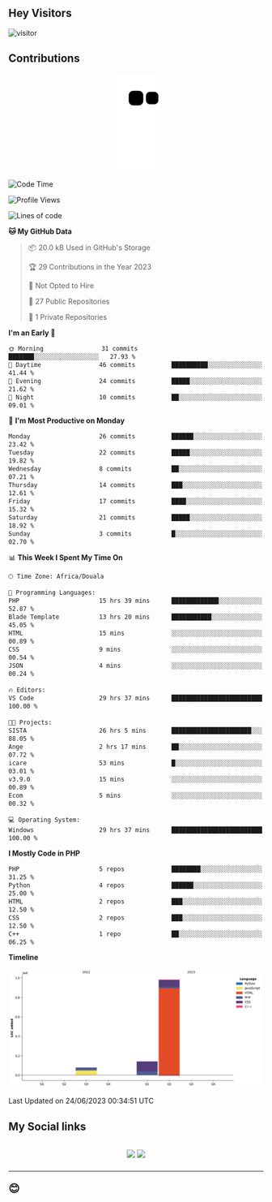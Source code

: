 ## Hey Visitors
![visitor](https://profile-counter.glitch.me/Fotsingboris/count.svg)

## Contributions
<p align="center">
  <img src="https://raw.githubusercontent.com/Fotsingboris/Fotsingboris/output/github-contribution-grid-snake.svg" />
</p>

<!--START_SECTION:waka-->
![Code Time](http://img.shields.io/badge/Code%20Time-319%20hrs%203%20mins-blue)

![Profile Views](http://img.shields.io/badge/Profile%20Views-7-blue)

![Lines of code](https://img.shields.io/badge/From%20Hello%20World%20I%27ve%20Written-1.2%20million%20lines%20of%20code-blue)

**🐱 My GitHub Data** 

> 📦 20.0 kB Used in GitHub's Storage 
 > 
> 🏆 29 Contributions in the Year 2023
 > 
> 🚫 Not Opted to Hire
 > 
> 📜 27 Public Repositories 
 > 
> 🔑 1 Private Repositories 
 > 
**I'm an Early 🐤** 

```text
🌞 Morning                31 commits          ███████░░░░░░░░░░░░░░░░░░   27.93 % 
🌆 Daytime                46 commits          ██████████░░░░░░░░░░░░░░░   41.44 % 
🌃 Evening                24 commits          █████░░░░░░░░░░░░░░░░░░░░   21.62 % 
🌙 Night                  10 commits          ██░░░░░░░░░░░░░░░░░░░░░░░   09.01 % 
```
📅 **I'm Most Productive on Monday** 

```text
Monday                   26 commits          ██████░░░░░░░░░░░░░░░░░░░   23.42 % 
Tuesday                  22 commits          █████░░░░░░░░░░░░░░░░░░░░   19.82 % 
Wednesday                8 commits           ██░░░░░░░░░░░░░░░░░░░░░░░   07.21 % 
Thursday                 14 commits          ███░░░░░░░░░░░░░░░░░░░░░░   12.61 % 
Friday                   17 commits          ████░░░░░░░░░░░░░░░░░░░░░   15.32 % 
Saturday                 21 commits          █████░░░░░░░░░░░░░░░░░░░░   18.92 % 
Sunday                   3 commits           █░░░░░░░░░░░░░░░░░░░░░░░░   02.70 % 
```


📊 **This Week I Spent My Time On** 

```text
🕑︎ Time Zone: Africa/Douala

💬 Programming Languages: 
PHP                      15 hrs 39 mins      █████████████░░░░░░░░░░░░   52.87 % 
Blade Template           13 hrs 20 mins      ███████████░░░░░░░░░░░░░░   45.05 % 
HTML                     15 mins             ░░░░░░░░░░░░░░░░░░░░░░░░░   00.89 % 
CSS                      9 mins              ░░░░░░░░░░░░░░░░░░░░░░░░░   00.54 % 
JSON                     4 mins              ░░░░░░░░░░░░░░░░░░░░░░░░░   00.24 % 

🔥 Editors: 
VS Code                  29 hrs 37 mins      █████████████████████████   100.00 % 

🐱‍💻 Projects: 
SISTA                    26 hrs 5 mins       ██████████████████████░░░   88.05 % 
Ange                     2 hrs 17 mins       ██░░░░░░░░░░░░░░░░░░░░░░░   07.72 % 
icare                    53 mins             █░░░░░░░░░░░░░░░░░░░░░░░░   03.01 % 
v3.9.0                   15 mins             ░░░░░░░░░░░░░░░░░░░░░░░░░   00.89 % 
Ecom                     5 mins              ░░░░░░░░░░░░░░░░░░░░░░░░░   00.32 % 

💻 Operating System: 
Windows                  29 hrs 37 mins      █████████████████████████   100.00 % 
```

**I Mostly Code in PHP** 

```text
PHP                      5 repos             ████████░░░░░░░░░░░░░░░░░   31.25 % 
Python                   4 repos             ██████░░░░░░░░░░░░░░░░░░░   25.00 % 
HTML                     2 repos             ███░░░░░░░░░░░░░░░░░░░░░░   12.50 % 
CSS                      2 repos             ███░░░░░░░░░░░░░░░░░░░░░░   12.50 % 
C++                      1 repo              ██░░░░░░░░░░░░░░░░░░░░░░░   06.25 % 
```



**Timeline**

![Lines of Code chart](https://raw.githubusercontent.com/Fotsingboris/Fotsingboris/main/assets/bar_graph.png)


 Last Updated on 24/06/2023 00:34:51 UTC
<!--END_SECTION:waka-->

<h2>My Social links <h2>
<p align="center">
   <a href="https://linkedin.com/in/Fotsingboris-Mathieu"><img src="https://img.shields.io/badge/linkedin-%230077B5.svg?style=for-the-badge&logo=linkedin&logoColor=white"></a>
   <a href="https://instagram.com/Fotsingboris"><img src="https://img.shields.io/badge/instagram-%23E4405F.svg?style=for-the-badge&logo=Instagram&logoColor=white"></a>
  </p>
<hr>
😊
